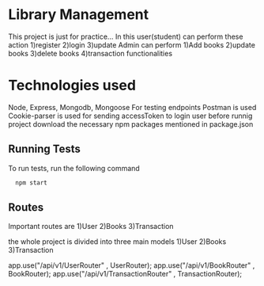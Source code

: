 
# Library Management

This project is just for practice... In this user(student) can perform these action
1)register
2)login
3)update
Admin can perform
1)Add books
2)update books
3)delete books
4)transaction functionalities 


# Technologies used
Node, Express, Mongodb, Mongoose
For testing endpoints Postman is used Cookie-parser is used for sending accessToken to login user before runnig project download the necessary npm packages mentioned in package.json



## Running Tests

To run tests, run the following command

```bash
  npm start
```


## Routes
Important routes are 
1)User
2)Books
3)Transaction

the whole project is divided into three main models
1)User
2)Books
3)Transaction

app.use("/api/v1/UserRouter" , UserRouter);
app.use("/api/v1/BookRouter" , BookRouter);
app.use("/api/v1/TransactionRouter" , TransactionRouter);
